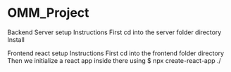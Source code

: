 # OMM_Project
Backend Server setup Instructions
First cd into the server folder directory
Install 


Frontend react setup Instructions
First cd into the frontend folder directory
Then we initialize a react app inside there using 
  $ npx create-react-app ./ 
